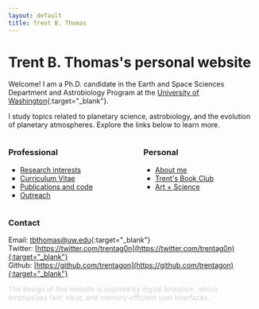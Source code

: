 ```yaml
---
layout: default
title: Trent B. Thomas
---
```



# Trent B. Thomas's personal website

Welcome! I am a Ph.D. candidate in the Earth and Space Sciences Department and Astrobiology Program at the [University of Washington](https://ess.uw.edu/people/trent-thomas/){:target="_blank"}.

I study topics related to planetary science, astrobiology, and the evolution of planetary atmospheres. Explore the links below to learn more.

<div style="display: flex; justify-content: space-between;">
    <div style="flex: 1; margin-right: 20px;">
        <h3>Professional</h3>
        <ul style="list-style-type: square;">
            <li><a href="pages/research_interests.html">Research interests</a></li>
            <li><a href="assets/tthomas_cv.pdf" target="_blank">Curriculum Vitae</a></li>
            <li><a href="pages/publications_and_code.html">Publications and code</a></li>
            <li><a href="pages/outreach.html">Outreach</a></li>
        </ul>
    </div>
    <div style="flex: 1; margin-left: 20px;">
        <h3>Personal</h3>
        <ul style="list-style-type: square;">
            <li><a href="pages/about.html">About me</a></li>
            <li><a href="pages/trents_book_club.html">Trent's Book Club</a></li>
            <li><a href="pages/creative_coding.html">Art + Science</a></li>
        </ul>
    </div>
</div>

### Contact

Email: [tbthomas@uw.edu](mailto:tbthomas@uw.edu){:target="_blank"} \
Twitter: [https://twitter.com/trentag0n](https://twitter.com/trentag0n){:target="_blank"} \
Github: [https://github.com/trentagon](https://github.com/trentagon){:target="_blank"}

<div style="color: lightgray;">
    The design of this website is inspired by digital brutalism, which emphasizes fast, clear, and memory-efficient user interfaces.
</div>

<div id="p5-sketch-container"></div>

<!-- Include the p5.js sketch -->
<script>
    let shapeRadius = 5.0; // Width of the shape
    let orbitRadiusFactor = 1;
    let orbitRadius;

    let gridSize = 25;
    let gridShift;
    let xgridCenter;
    let ygridCenter;

    let x;
    let y;

    let rotationMap = Math.PI / 2;
    let numFrames = 200;

    let c1, c2;

    function setup() {
        let canvas = createCanvas(1080, 1080);
        canvas.parent('p5-sketch-container');
        frameRate(30);
        ellipseMode(RADIUS);

        orbitRadius = orbitRadiusFactor * shapeRadius;
        gridShift = 2 * (orbitRadius + (shapeRadius / 2));
        xgridCenter = ((width - (gridShift * gridSize)) / 2) + (orbitRadius + (shapeRadius / 2));
        ygridCenter = ((height - (gridShift * gridSize)) / 2) + (orbitRadius + (shapeRadius / 2));

        c1 = color(232, 82, 112);
        c2 = color(82, 168, 232);
    }

    function draw() {
        background(255);
        noStroke();

        let t = 2.0 * frameCount / numFrames;

        for (let i = 0; i < gridSize; i++) {
            for (let j = 0; j < gridSize; j++) {
                let yRotationOffset = map(j / (gridSize - 1), 0, 1, 0, rotationMap);
                let xRotationOffset = map(i / (gridSize - 1), 0, 1, 0, rotationMap);

                x = xgridCenter + (gridShift * i);
                y = ygridCenter + (gridShift * j);

                let distanceFromCenter = sqrt(pow((i - (gridSize - 1) / 2), 2) + pow((j - (gridSize - 1) / 2), 2)) / ((gridSize - 1) / 2);
                let centerOffset = map(distanceFromCenter, 0, 1, 0, Math.PI);

                let r1 = shapeRadius * map(abs(sin(TWO_PI * t - centerOffset)), 0, 1, 2.5, 8);
                let c = lerpColor(c1, c2, map(sin(TWO_PI * t - centerOffset), -1, 1, 0, 1));

                fill(c);
                ellipse(x, y, r1, r1);
            }
        }
    }
</script>


<!-- 
# <span id="title" class="color-animation">Trent B. Thomas's personal website</span> 
<style>
.color-animation {
    animation: colorChange 60s infinite; /* Animation name, duration, and iteration */
}

@keyframes colorChange {
    0% { color: blue; } /* Define colors at different keyframe percentages */
    50% { color: black; }
    100% { color: blue; }
}
</style>
-->